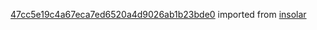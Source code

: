 [47cc5e19c4a67eca7ed6520a4d9026ab1b23bde0](https://github.com/insolar/insolar/commit/47cc5e19c4a67eca7ed6520a4d9026ab1b23bde0) imported from [insolar](https://github.com/insolar/insolar)

